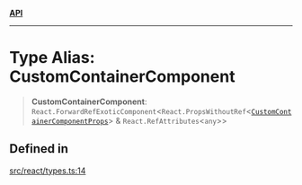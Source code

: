 [**API**](../../API.md)

***

# Type Alias: CustomContainerComponent

> **CustomContainerComponent**: `React.ForwardRefExoticComponent`\<`React.PropsWithoutRef`\<[`CustomContainerComponentProps`](../interfaces/CustomContainerComponentProps.md)\> & `React.RefAttributes`\<`any`\>\>

## Defined in

[src/react/types.ts:14](https://github.com/inokawa/virtua/blob/64cebdce92d1a512a90db9e1b3ad8bc60a86ac59/src/react/types.ts#L14)
